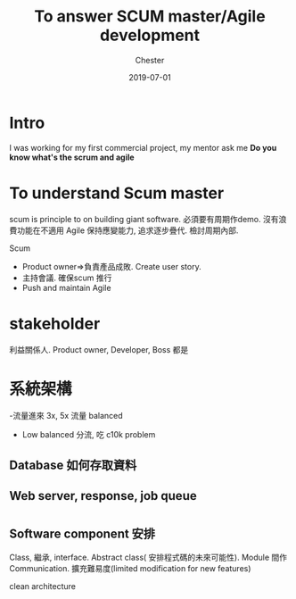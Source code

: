 ﻿---
layout:     post
title:      To answer SCUM master/Agile development
date:       2019-07-01
author:    Chester
catalog: true
tags:
    Job
---
# Intro
I was working for my first commercial project, my mentor ask me **Do you know what's the scrum and agile** 


# To understand Scum master
scum is principle to on building giant software. 必須要有周期作demo. 沒有浪費功能在不適用
Agile 保持應變能力, 追求逐步疊代. 檢討周期內部.

Scum 
- Product owner=>負責產品成敗. Create user story.
- 主持會議. 確保scum 推行
- Push and maintain Agile
# stakeholder
利益關係人. Product owner, Developer, Boss 都是

# 系統架構
-流量進來 3x, 5x 流量 balanced
- Low balanced 分流, 吃  c10k problem 
## Database 如何存取資料
## Web server, response, job queue

# 
## Software component 安排
Class, 繼承, interface. Abstract class( 安排程式碼的未來可能性). Module 間作Communication. 擴充難易度(limited modification for new features)

clean architecture
<!--stackedit_data:
eyJoaXN0b3J5IjpbOTI3Nzk3ODNdfQ==
-->